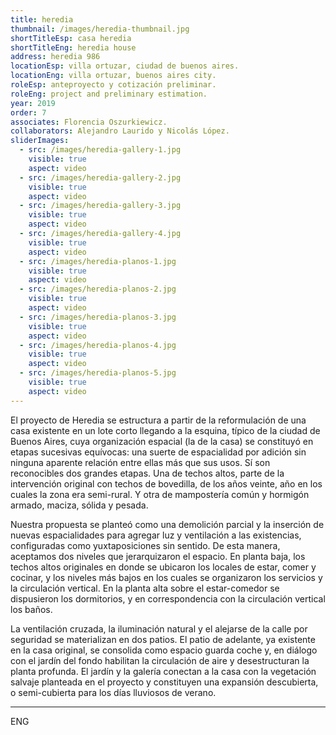 ```yaml
---
title: heredia
thumbnail: /images/heredia-thumbnail.jpg
shortTitleEsp: casa heredia
shortTitleEng: heredia house
address: heredia 986
locationEsp: villa ortuzar, ciudad de buenos aires.
locationEng: villa ortuzar, buenos aires city.
roleEsp: anteproyecto y cotización preliminar.
roleEng: project and preliminary estimation.
year: 2019
order: 7
associates: Florencia Oszurkiewicz.
collaborators: Alejandro Laurido y Nicolás López.
sliderImages:
  - src: /images/heredia-gallery-1.jpg
    visible: true
    aspect: video
  - src: /images/heredia-gallery-2.jpg
    visible: true
    aspect: video
  - src: /images/heredia-gallery-3.jpg
    visible: true
    aspect: video
  - src: /images/heredia-gallery-4.jpg
    visible: true
    aspect: video
  - src: /images/heredia-planos-1.jpg
    visible: true
    aspect: video
  - src: /images/heredia-planos-2.jpg
    visible: true
    aspect: video
  - src: /images/heredia-planos-3.jpg
    visible: true
    aspect: video
  - src: /images/heredia-planos-4.jpg
    visible: true
    aspect: video
  - src: /images/heredia-planos-5.jpg
    visible: true
    aspect: video
---
```


El proyecto de Heredia se estructura a partir de la reformulación de una casa existente en un lote corto llegando a la esquina, típico de la ciudad de Buenos Aires, cuya organización espacial (la de la casa) se constituyó en etapas sucesivas equívocas: una suerte de espacialidad por adición sin ninguna aparente relación entre ellas más que sus usos. Sí son reconocibles dos grandes etapas. Una de techos altos, parte de la intervención original con techos de bovedilla, de los años veinte, año en los cuales la zona era semi-rural. Y otra de mampostería común y hormigón armado, maciza, sólida y pesada.

Nuestra propuesta se planteó como una demolición parcial y la inserción de nuevas espacialidades para agregar luz y ventilación a las existencias, configuradas como yuxtaposiciones sin sentido. De esta manera, aceptamos dos niveles que jerarquizaron el espacio. En planta baja, los techos altos originales en donde se ubicaron los locales de estar, comer y cocinar, y los niveles más bajos en los cuales se organizaron los servicios y la circulación vertical. En la planta alta sobre el estar-comedor se dispusieron los dormitorios, y en correspondencia con la circulación vertical los baños.

La ventilación cruzada, la iluminación natural y el alejarse de la calle por seguridad se materializan en dos patios. El patio de adelante, ya existente en la casa original, se consolida como espacio guarda coche y, en diálogo con el jardín del fondo habilitan la circulación de aire y desestructuran la planta profunda. El jardín y la galería conectan a la casa con la vegetación salvaje planteada en el proyecto y constituyen una expansión descubierta, o semi-cubierta para los días lluviosos de verano.

----

ENG